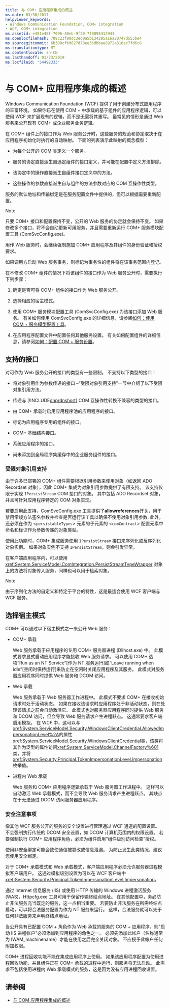 ```yaml
---
title: 与 COM+ 应用程序集成的概述
ms.date: 03/30/2017
helpviewer_keywords:
- Windows Communication Foundation, COM+ integration
- WCF, COM+ integration
ms.assetid: e481e48f-7096-40eb-9f20-7f0098412941
ms.openlocfilehash: 708c23f80dc3ed0a5b134295a16a20747d555be4
ms.sourcegitcommit: 6b308cf6d627d78ee36dbbae8972a310ac7fd6c8
ms.translationtype: MT
ms.contentlocale: zh-CN
ms.lasthandoff: 01/23/2019
ms.locfileid: "54492333"
---
```

# <a name="integrating-with-com-applications-overview"></a>与 COM+ 应用程序集成的概述
Windows Communication Foundation (WCF) 提供了用于创建分布式应用程序的丰富环境。 如果你已在使用 COM + 中承载的基于组件的应用程序逻辑，可以使用 WCF 来扩展现有的逻辑，而不是无需将其重写。 最常见的情形是通过 Web 服务来公开现有 COM+ 或企业服务业务逻辑。  
  
 在 COM+ 组件上的接口作为 Web 服务公开时，这些服务的规范和协定取决于在应用程序初始化时执行的自动映射。 下面的列表演示此映射的概念模型：  
  
-   为每个公开的 COM 类定义一个服务。  
  
-   服务的协定直接派生自选定组件的接口定义，并可能在配置中定义方法排除。  
  
-   该协定中的操作直接派生自组件接口定义中的方法。  
  
-   这些操作的参数直接派生自与组件的方法参数对应的 COM 互操作性类型。  
  
 服务的默认地址和传输绑定是在服务配置文件中提供的，但可以根据需要重新配置。  
  
> [!NOTE]
>  只要 COM+ 接口和配置保持不变，公开的 Web 服务的协定就会保持不变。 如果修改多个接口，将不会自动更新可用服务，并且需要重新运行 COM+ 服务模块配置工具 (ComSvcConfig.exe)。  
  
 用作 Web 服务时，会继续强制施加 COM+ 应用程序及其组件的身份验证和授权要求。  
  
 如果调用方启动 Web 服务事务，则标记为事务性的组件将在该事务范围内登记。  
  
 在不修改 COM+ 组件的情况下将该组件的接口作为 Web 服务公开时，需要执行下列步骤：  
  
1.  确定是否可将 COM+ 组件的接口作为 Web 服务公开。  
  
2.  选择相应的宿主模式。  
  
3.  使用 COM+ 服务模块配置工具 (ComSvcConfig.exe) 为该接口添加 Web 服务。 有关如何使用 ComSvcConfig.exe 的详细信息，请参阅[如何：使用 COM + 服务模型配置工具](../../../../docs/framework/wcf/feature-details/how-to-use-the-com-service-model-configuration-tool.md)。  
  
4.  在应用程序配置文件中配置任何其他服务设置。 有关如何配置组件的详细信息，请参阅[如何：配置 COM + 服务设置](../../../../docs/framework/wcf/feature-details/how-to-configure-com-service-settings.md)。  
  
## <a name="supported-interfaces"></a>支持的接口  
 对可作为 Web 服务公开的接口的类型有一些限制。 不支持以下类型的接口：  
  
-   将对象引用作为参数传递的接口 –“受限对象引用支持”一节中介绍了以下受限对象引用方法。  
  
-   传递与 [!INCLUDE[dnprdnshort](../../../../includes/dnprdnshort-md.md)] COM 互操作性转换不兼容的类型的接口。  
  
-   由 COM+ 承载时启用应用程序池的应用程序的接口。  
  
-   标记为应用程序专用的组件的接口。  
  
-   COM+ 基础结构接口。  
  
-   系统应用程序的接口。  
  
-   尚未添加到全局程序集缓存中的企业服务组件的接口。  
  
### <a name="limited-object-reference-support"></a>受限对象引用支持  
 由于许多已部署的 COM+ 组件需要根据引用参数来使用对象（如返回 ADO Recordset 对象），因此 COM+ 集成为对象引用参数提供了有限支持。 该支持仅限于实现 `IPersistStream` COM 接口的对象。 其中包括 ADO Recordset 对象，并且可针对应用程序特定的 COM 对象实现。  
  
 若要启用此支持，ComSvcConfig.exe 工具提供了**allowreferences**开关，用于禁用常规方法签名参数并检查是否运行该工具以确保不使用对象引用参数. 此外，还必须在作为 <`persistableTypes`> 元素的子元素的 <`comContract`> 配置元素中命名和标识作为参数传递的对象类型。  
  
 使用此功能时，COM+ 集成服务使用 `IPersistStream` 接口来序列化或反序列化对象实例。 如果对象实例不支持 `IPersistStream`，则会引发异常。  
  
 在客户端应用程序内，可以使用 <xref:System.ServiceModel.ComIntegration.PersistStreamTypeWrapper> 对象上的方法将对象传入服务，同样也可以用于检索对象。  
  
> [!NOTE]
>  由于序列化方法的自定义和特定于平台的特性，这是最适合使用 WCF 客户端与 WCF 服务。  
  
## <a name="selecting-the-hosting-mode"></a>选择宿主模式  
 COM+ 可以通过以下宿主模式之一来公开 Web 服务：  
  
-   COM+ 承载  
  
     Web 服务承载于应用程序的专用 COM+ 服务器进程 (Dllhost.exe) 中。 此模式要求显式启动应用程序才能接收 Web 服务请求。 可以使用 COM+ 选项“Run as an NT Service”[作为 NT 服务运行]或“Leave running when idle”[空闲时保持运行]来防止在空闲时关闭应用程序及其服务。 此模式对服务器应用程序同时提供 Web 服务和 DCOM 访问。  
  
-   Web 承载  
  
     Web 服务承载于 Web 服务器工作进程中。 此模式不要求 COM+ 在接收初始请求时处于活动状态。 如果在接收该请求时应用程序处于非活动状态，则在处理该请求之前会自动激活它。 此模式也对服务器应用程序同时提供 Web 服务和 DCOM 访问，但会导致 Web 服务请求产生进程跃点。 这通常要求客户端启用模拟。 在 WCF 中，这可以与<xref:System.ServiceModel.Security.WindowsClientCredential.AllowedImpersonationLevel%2A>的属性<xref:System.ServiceModel.Security.WindowsClientCredential>类，该类将其作为泛型的属性访问<xref:System.ServiceModel.ChannelFactory%601>类，并将<xref:System.Security.Principal.TokenImpersonationLevel.Impersonation>枚举值。  
  
-   进程内 Web 承载  
  
     Web 服务和 COM+ 应用程序逻辑承载于 Web 服务器工作进程中。 这样可以自动激活 Web 承载模式，而不会导致 Web 服务请求产生进程跃点。 其缺点在于无法通过 DCOM 访问服务器应用程序。  
  
### <a name="security-considerations"></a>安全注意事项  
 像其他 WCF 服务公开的服务的安全设置进行管理通过 WCF 通道的配置设置。 不会强制执行传统的 DCOM 安全设置，如 DCOM 计算机范围内的权限设置。 若要强制执行 COM+ 应用程序角色，必须为组件启用“组件级别访问检查”授权。  
  
 使用非安全绑定可能会致使通信被篡改或信息泄漏。 为防止发生此类情况，建议您使用安全绑定。  
  
 对于 COM+ 承载模式和 Web 承载模式，客户端应用程序必须允许服务器进程模拟客户端用户。 这通过模拟级别设置为可以在 WCF 客户端中<xref:System.Security.Principal.TokenImpersonationLevel.Impersonation>。  
  
 通过 Internet 信息服务 (IIS) 或使用 HTTP 传输的 Windows 进程激活服务 (WAS)，Httpcfg.exe 工具可用于保留传输终结点地址。 在其他配置中，务必防止非法服务充当既定的服务，这一点相当重要。 若要防止非法服务在所需终结点启动，可以将合法服务配置为作为 NT 服务来运行。 这样，合法服务就可以先于任何非法服务来声明终结点地址。  
  
 当公开具有已配置 COM + 角色作为 Web 承载的服务的 COM + 应用程序，则"启动 IIS 进程帐户"必须添加到应用程序的角色之一。 必须先添加此帐户（名称通常为 IWAM_machinename）才能在使用之后完全关闭对象。 不应授予此帐户任何附加权限。  
  
 COM+ 进程回收功能不能在集成应用程序上使用。 如果该应用程序配置为使用进程回收功能，并且组件正在 COM+ 承载的进程中运行，则服务将无法启动。 此需求不包括使用进程内 Web 承载模式的服务，这是因为没有应用进程回收设置。  
  
## <a name="see-also"></a>请参阅
- [与 COM 应用程序集成的概述](../../../../docs/framework/wcf/feature-details/integrating-with-com-applications-overview.md)
